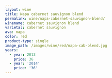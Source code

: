 ```yaml
---
layout: wine
title: Napa cabernet sauvignon blend
permalink: wine/napa-cabernet-sauvignon-blend/
winename: cabernet sauvignon blend
varietal: cabernet sauvignon
ava: napa
color: red
product-type: single
image_path: /images/wine/red/napa-cab-blend.jpg
years:
  - year: 2013
    price: 36
  - year: '2014'
    price: '36'
---
```




